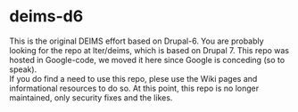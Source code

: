# deims-d6
This is the original DEIMS effort based on Drupal-6.  You are probably looking for the repo at lter/deims, which is based on Drupal 7.
This repo was hosted in Google-code, we moved it here since Google is conceding (so to speak).  
If you do find a need to use this repo, plese use the Wiki pages and informational resources to do so.  At this point, this repo
is no longer maintained, only security fixes and the likes.
